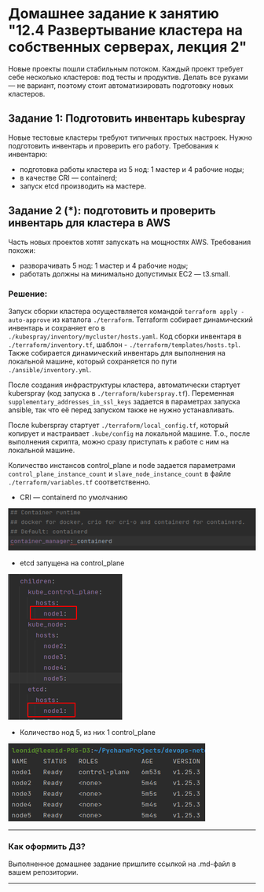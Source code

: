 # Домашнее задание к занятию "12.4 Развертывание кластера на собственных серверах, лекция 2"
Новые проекты пошли стабильным потоком. Каждый проект требует себе несколько кластеров: под тесты и продуктив. Делать все руками — не вариант, поэтому стоит автоматизировать подготовку новых кластеров.

## Задание 1: Подготовить инвентарь kubespray
Новые тестовые кластеры требуют типичных простых настроек. Нужно подготовить инвентарь и проверить его работу. Требования к инвентарю:
* подготовка работы кластера из 5 нод: 1 мастер и 4 рабочие ноды;
* в качестве CRI — containerd;
* запуск etcd производить на мастере.

## Задание 2 (*): подготовить и проверить инвентарь для кластера в AWS
Часть новых проектов хотят запускать на мощностях AWS. Требования похожи:
* разворачивать 5 нод: 1 мастер и 4 рабочие ноды;
* работать должны на минимально допустимых EC2 — t3.small.

### Решение:
Запуск сборки кластера осуществляется командой `terraform apply -auto-approve` из каталога `./terraform`. Terraform собирает динамический инвентарь и сохраняет его в `./kubespray/inventory/mycluster/hosts.yaml`. Код сборки инвентаря в `./terraform/inventory.tf`, шаблон - `./terraform/templates/hosts.tpl`. Также собирается динамический инвентарь для выполнения на локальной машине, который сохраняется по пути `./ansible/inventory.yml`.

После создания инфраструктуры кластера, автоматически стартует kuberspray (код запуска в `./terraform/kuberspray.tf`).
Переменная `supplementary_addresses_in_ssl_keys` задается в параметрах запуска ansible, так что её перед запуском также не нужно устанавливать.

После kuberspray стартует `./terraform/local_config.tf`, который копирует и настраивает `.kube/config` на локальной машине. Т.о., после выполнения скрипта, можно сразу приступать к работе с ним на локальной машине.

Количество инстансов control_plane и node задается параметрами `control_plane_instance_count` и `slave_node_instance_count` в файле `./terraform/variables.tf` соответственно.

* CRI — containerd по умолчанию

![](img/1.png)

* etcd запущена на control_plane

![](img/2.png)

* Количество нод 5, из них 1 control_plane

![](img/3.png)


---

### Как оформить ДЗ?

Выполненное домашнее задание пришлите ссылкой на .md-файл в вашем репозитории.

---